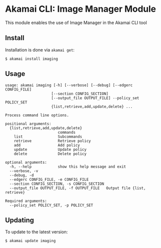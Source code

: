 # Akamai CLI: Image Manager Module

This module enables the use of Image Manager in the Akamai CLI tool

## Install

Installation is done via `akamai get`:

```
$ akamai install imaging
```


## Usage

```
usage: akamai imaging [-h] [--verbose] [--debug] [--edgerc CONFIG_FILE]
                     [--section CONFIG_SECTION]
                     [--output_file OUTPUT_FILE] --policy_set POLICY_SET
                     {list,retrieve,add,update,delete} ...

Process command line options.

positional arguments:
  {list,retrieve,add,update,delete}
                        commands
    list                Subcommands
    retrieve            Retrieve policy
    add                 Add policy
    update              Update policy
    delete              Delete policy

optional arguments:
  -h, --help            show this help message and exit
  --verbose, -v
  --debug, -d
  --edgerc CONFIG_FILE, -e CONFIG_FILE
  --section CONFIG_SECTION, -s CONFIG_SECTION
  --output_file OUTPUT_FILE, -f OUTPUT_FILE   Output file {list, retrieve}

Required arguments:
  --policy_set POLICY_SET, -p POLICY_SET
```

## Updating

To update to the latest version:

```
$ akamai update imaging
```
